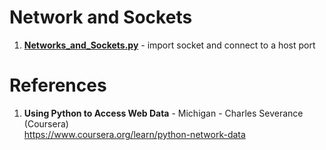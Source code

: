 #  Network and Sockets
1.  **[Networks_and_Sockets.py](https://github.com/nkuhta/Python-Web-Data/blob/master/2.%20Networks%20and%20Sockets/Networks_and_Sockets.py)** - import socket and connect to a host port

#  References
1.  **Using Python to Access Web Data** - Michigan - Charles Severance (Coursera)   
	https://www.coursera.org/learn/python-network-data
